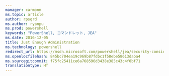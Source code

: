 ```yaml
---
manager: carmonm
ms.topic: article
author: rpsqrd
ms.author: ryanpu
ms.prod: powershell
keywords: "PowerShell, コマンドレット, JEA"
ms.date: 2016-12-05
title: Just Enough Administration
ms.technology: powershell
redirect_url: https://msdn.microsoft.com/powershell/jea/security-considerations
ms.openlocfilehash: 845bc704ea19c969b87fdbc1f58ebe58613daba4
ms.sourcegitcommit: f75fc25411ce6a768596d3438e385c43c4f0bf71
translationtype: HT
---
```

